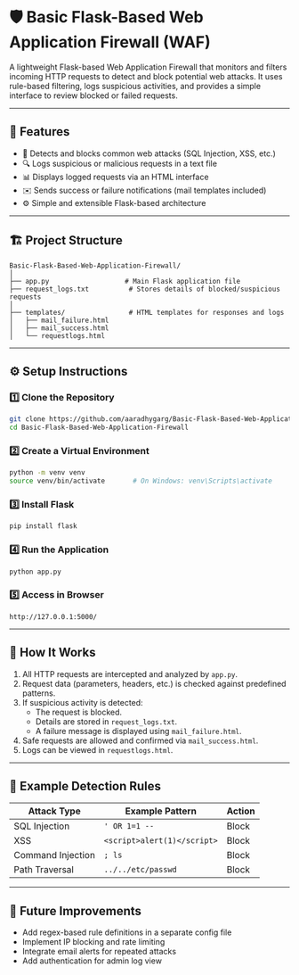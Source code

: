 # 🛡️ Basic Flask-Based Web Application Firewall (WAF)

A lightweight Flask-based Web Application Firewall that monitors and filters incoming HTTP requests to detect and block potential web attacks. It uses rule-based filtering, logs suspicious activities, and provides a simple interface to review blocked or failed requests.

---

## 🚀 Features

- 🧱 Detects and blocks common web attacks (SQL Injection, XSS, etc.)
- 🔍 Logs suspicious or malicious requests in a text file
- 📊 Displays logged requests via an HTML interface
- ✉️ Sends success or failure notifications (mail templates included)
- ⚙️ Simple and extensible Flask-based architecture

---

## 🏗️ Project Structure

```
Basic-Flask-Based-Web-Application-Firewall/
│
├── app.py                   # Main Flask application file
├── request_logs.txt          # Stores details of blocked/suspicious requests
│
├── templates/                # HTML templates for responses and logs
│   ├── mail_failure.html
│   ├── mail_success.html
│   └── requestlogs.html
```

---

## ⚙️ Setup Instructions

### 1️⃣ Clone the Repository
```bash
git clone https://github.com/aaradhygarg/Basic-Flask-Based-Web-Application-Firewall.git
cd Basic-Flask-Based-Web-Application-Firewall
```

### 2️⃣ Create a Virtual Environment
```bash
python -m venv venv
source venv/bin/activate       # On Windows: venv\Scripts\activate
```

### 3️⃣ Install Flask
```bash
pip install flask
```

### 4️⃣ Run the Application
```bash
python app.py
```

### 5️⃣ Access in Browser
```
http://127.0.0.1:5000/
```

---

## 🧠 How It Works

1. All HTTP requests are intercepted and analyzed by `app.py`.
2. Request data (parameters, headers, etc.) is checked against predefined patterns.
3. If suspicious activity is detected:
   - The request is blocked.
   - Details are stored in `request_logs.txt`.
   - A failure message is displayed using `mail_failure.html`.
4. Safe requests are allowed and confirmed via `mail_success.html`.
5. Logs can be viewed in `requestlogs.html`.

---

## 🧩 Example Detection Rules

| Attack Type | Example Pattern | Action |
|--------------|----------------|--------|
| SQL Injection | `' OR 1=1 --` | Block |
| XSS | `<script>alert(1)</script>` | Block |
| Command Injection | `; ls` | Block |
| Path Traversal | `../../etc/passwd` | Block |

---

## 🧱 Future Improvements

- Add regex-based rule definitions in a separate config file  
- Implement IP blocking and rate limiting  
- Integrate email alerts for repeated attacks  
- Add authentication for admin log view  
